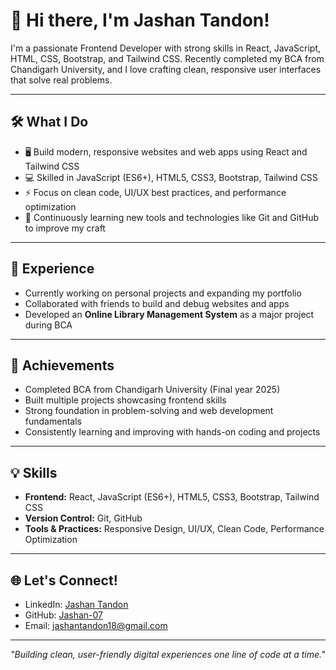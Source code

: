 # 👋 Hi there, I'm Jashan Tandon!

I'm a passionate Frontend Developer with strong skills in React, JavaScript, HTML, CSS, Bootstrap, and Tailwind CSS. Recently completed my BCA from Chandigarh University, and I love crafting clean, responsive user interfaces that solve real problems.

---

## 🛠️ What I Do  
- 🖥️ Build modern, responsive websites and web apps using React and Tailwind CSS  
- 💻 Skilled in JavaScript (ES6+), HTML5, CSS3, Bootstrap, Tailwind CSS  
- ⚡ Focus on clean code, UI/UX best practices, and performance optimization  
- 🚀 Continuously learning new tools and technologies like Git and GitHub to improve my craft

---

## 💼 Experience  
- Currently working on personal projects and expanding my portfolio  
- Collaborated with friends to build and debug websites and apps  
- Developed an **Online Library Management System** as a major project during BCA

---

## 🎯 Achievements  
- Completed BCA from Chandigarh University (Final year 2025)  
- Built multiple projects showcasing frontend skills  
- Strong foundation in problem-solving and web development fundamentals  
- Consistently learning and improving with hands-on coding and projects

---

## 💡 Skills  
- **Frontend:** React, JavaScript (ES6+), HTML5, CSS3, Bootstrap, Tailwind CSS  
- **Version Control:** Git, GitHub  
- **Tools & Practices:** Responsive Design, UI/UX, Clean Code, Performance Optimization  

---

## 🌐 Let's Connect!  
- LinkedIn: [Jashan Tandon](https://www.linkedin.com/in/jashan-tandon-287a67205)  
- GitHub: [Jashan-07](https://github.com/Jashan-07)  
- Email: jashantandon18@gmail.com  

---

*"Building clean, user-friendly digital experiences one line of code at a time."*
